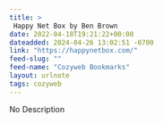 ```yaml
---
title: > 
 Happy Net Box by Ben Brown
date: 2022-04-18T19:21:22+00:00
dateadded: 2024-04-26 13:02:51 -0700
link: "https://happynetbox.com/"
feed-slug: ""
feed-name: "Cozyweb Bookmarks"
layout: urlnote
tags: cozyweb
--- 
```

No Description
 <!-- end excerpt --> 
